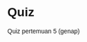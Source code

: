 # Quiz
Quiz pertemuan 5 (genap)

<!DOCTYPE html>
<html>
  <head>
    <title>Aurell Nur Jasmine Indrayani, NIM (2204744)</title>
    <style>
      body {
        font-family: Arial, Helvetica, sans-serif;
      }

      * {
        box-sizing: border-box;
      }

      input[type="text"],
      select,
      textarea {
        width: 100%;
        padding: 12px;
        border: 1px solid #ccc;
        border-radius: 4px;
        resize: vertical;
      }

      label {
        padding: 12px 12px 12px 0;
        display: inline-block;
      }

      input[type="submit"] {
        background-color: #aa7804;
        color: white;
        padding: 12px 20px;
        border: none;
        border-radius: 4px;
        cursor: pointer;
        float: right;
      }

      input[type="submit"]:hover {
        background-color: #aa7804;
      }

      .container {
        border-radius: 5px;
        background-color: #f2f2f2;
        padding: 20px;
      }

      .col-25 {
        float: left;
        width: 25%;
        margin-top: 6px;
      }

      .col-75 {
        float: left;
        width: 75%;
        margin-top: 6px;
      }

      /* Clear floats after the columns */
      .row::after {
        content: "";
        display: table;
        clear: both;
      }

      /* Responsive layout - when the screen is less than 600px wide, make the two columns stack on top of each other instead of next to each other */
      @media screen and (max-width: 600px) {
        .col-25,
        .col-75,
        input[type="submit"] {
          width: 100%;
          margin-top: 0;
        }
      }
    </style>
    <script>
      function tampilHasil() {
        // Mengambil nilai input dari formulir HTML
        var nama = document.getElementById("nama").value;
        var alamat = document.getElementById("alamatPemesan").value;
        var jenisKopi = document.getElementById("jenisKopi").value;
        var ukuran = document.querySelector('input[name="ukuran"]:checked').value;

        // Mendapatkan nilai checkbox makanan pelengkap yang dipilih
        var makananPelengkap = [];
        var checkboxes = document.querySelectorAll('input[name="makananPelengkap"]:checked');
        for (var i = 0; i < checkboxes.length; i++) {
          makananPelengkap.push(checkboxes[i].value);
        }

        // Menghitung harga kopi berdasarkan jenis kopi yang dipilih
        var hargaKopi = 0;
        switch (jenisKopi) {
          case "kopiarabika":
            hargaKopi = 10000;
            break;
          case "kopirobusta":
            hargaKopi = 15000;
            break;
          case "kopiliberika":
            hargaKopi = 20000;
            break;
          case "kopiekselsa":
            hargaKopi = 25000;
            break;
        }

        // Menghitung harga makanan pelengkap yang dipilih
        var hargaMakanan = 0;
        for (var j = 0; j < makananPelengkap.length; j++) {
          switch (makananPelengkap[j]) {
            case "Cake":
              hargaMakanan += 5000;
              break;
            case "Brownies":
              hargaMakanan += 10000;
              break;
            case "Dalgona Candy":
              hargaMakanan += 15000;
              break;
          }
        }

        // Menghitung total harga
        var totalHarga = hargaKopi + hargaMakanan;

        // Menambahkan simbol "Rp" di depan total harga
        var totalHargaDalamRupiah = "Rp " + totalHarga.toLocaleString();

        // Menampilkan hasil di elemen <p> dengan id "hasil"
        var hasilElement = document.getElementById("hasil");
        hasilElement.innerHTML =
          "Nama: " +
          nama +
          "<br>" +
          "Alamat: " +
          alamat +
          "<br>" +
          "Pesanan Jenis Kopi: " +
          jenisKopi +
          "<br>" +
          "Ukuran: " +
          ukuran +
          "<br>" +
          "Makanan Pelengkap: " +
          makananPelengkap.join(", ") +
          "<br>" +
          "Total: " +
          totalHargaDalamRupiah;
      }
    </script>
  </head>
  <body>
    <h2>Form Pemesanan Coffee</h2>

    <div class="container">
      <form>
        <div class="row">
          <div class="col-25">
            <label for="nama">Nama Lengkap Pemesan</label>
          </div>
          <div class="col-75">
            <input type="text" id="nama" name="nama" placeholder="Masukan Nama Anda ..." />
          </div>
        </div>
        <div class="row">
          <div class="col-25">
            <label for="jenisKopi">Pilih Jenis Kopi</label>
          </div>
          <div class="col-75">
            <select id="jenisKopi" name="jenisKopi">
              <option value="kopiarabika">Kopi Arabika</option>
              <option value="kopirobusta">Kopi Robusta</option>
              <option value="kopiliberika">Kopi Liberika</option>
              <option value="kopiekselsa">Kopi Ekselsa</option>
            </select>
          </div>
        </div>
        <div class="row">
          <div class="col-25">
            <label for="alamatPemesan">Alamat Pemesan</label>
          </div>
          <div class="col-75">
            <textarea id="alamatPemesan" name="alamatPemesan" placeholder="Alamat Pemesan.." style="height: 200px"></textarea>
          </div>
        </div>
        <div class="row">
          <div class="col-25">
            <label for="ukuran">Ukuran</label>
          </div>
          <div class="col-25">
            <input type="radio" id="kecil" name="ukuran" value="Kecil" />
            <label for="kecil">Kecil</label><br />
            <input type="radio" id="sedang" name="ukuran" value="Sedang" />
            <label for="sedang">Sedang</label><br />
            <input type="radio" id="besar" name="ukuran" value="Besar" />
            <label for="besar">Besar</label>
          </div>
        </div>
        <div class="row">
          <div class="col-25">
            <label for="makananPelengkap">Makanan Pelengkap</label>
          </div>
          <div class="col-25">
            <input type="checkbox" id="makananPelengkap1" name="makananPelengkap" value="Cake" />
            <label for="makananPelengkap1"> Cake</label><br />
            <input type="checkbox" id="makananPelengkap2" name="makananPelengkap" value="Brownies" />
            <label for="makananPelengkap2"> Brownies</label><br />
            <input type="checkbox" id="makananPelengkap3" name="makananPelengkap" value="Dalgona Candy" />
            <label for="makananPelengkap3"> Dalgona Candy</label>
          </div>
        </div>
        <br />
        <div class="row">
          <input type="button" onClick="tampilHasil()" value="Simpan" />
        </div>
      </form>
    </div>

    <div class="row">
      <div class="col-100">
        <p id="hasil" name="hasil"></p>
      </div>
    </div>
  </body>
</html>
